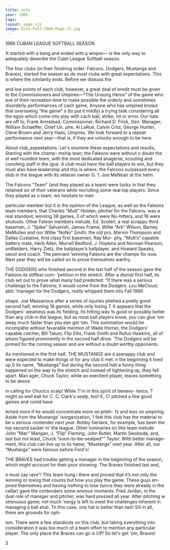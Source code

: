 ```yaml
---
title: echo
year: 1966
tags:
layout: page.njk
image: Echo-Fall-1966-Page-33.jpg
---
```

1966 CUBAN LEAGUE SOFTBALL SEASON

1t started with a bang and ended with a winpor—
is the only way to adequately deseribe the Cubn
League Softball season.

The four clubs (in their finishing order: Falcons.
Dodgers, Mustangs and Braves), started the season
as do most clubs with great expectations. This
is where the similarity ends. Before we diseuss the

and low points of each club, however, a great
deal of eredit must be given to the Commissioners
and Umpires—*The Unsung Heros” of the game who
ave of their recreation time to make possible the
orderly and sometimes disorderly performances of
cach game, Anyone who has umpired knows that
overseeing “the game" s (to put it mildly) a trying
task considering all the egos which come into play
with cach ball, strike, hit or error. Our hats are off
to, Frank Armstead, Commissioner; Richard D.
Frick, Gen. Manager; William Schaeffer, Chief Un.
pire; Al LaRue, Calvin Crist, George Hunter, Cleve
Brown and Jerry Haas, Umpires. We look forward
to a repeat performance next year—that is, if they
are unlucky enough to be here.

About club_expeetations. Let's exumine these
expectations and results, Starting with the champ-
mship tean; the Faleons were without o doubt the
st well rounded team, with the most dedicated
anagerial, scouting and conching staff in the
igue. A club must have the ball players to win,
but they must also have leadership and this is where.
the Falcons surpassed every elub in the league with
its veteran owner G. 1. Joe MeNeair at the helm.

The Falcons “Team” (and they played as a team)
were Iucky in that they retained six of their veterans
while recruiting some real top players. Since they
played as o team, wo hesitate to men

particular member but it is the opinion of the
League, as well as the Faleons team members, that
Charles “Mutt” Holden; pitcher for the Falcons, was
a real standout; winning 38 games, 3 of which were
No-hitters, and 18 were shutouts. Other Faleon
members inelude, Ed. Scoleri, a real scrappy third
baseman, J. “Spike” Salvanish, James Frame, Willie
“Ark” Wilson, Barney MeMullen and our Willie
“NoNo” Smith, the old pro. Marvin Thompson and
Dallas Custalow, first class first basemen, Ray Mur-
phy, “Mutt’s” capable battery mate, Herb Allen,
Murrell Bedford, J. Hopkins and Norman Pearson,
ontfielders, Harry Zietz, the ballplayer’s ballplayer,
and Howard Speaks, seout and coach. The pennant
‘winning Faleons are the champs for now. Next year
they will be called on to prove themselves warthy.

THE DODGERS who finished second in the last
half of the season gave the Faleons its stiffest com-
‘petition in the stretch. After a dismal first half, its
club set out to prove what many had predicted:
“If there was a serious challenge to the Falcons,
it would come from the Dodgers. Lou MeCloud, ablc
‘manager for the Dodgers, really whipped them into
Fall 1966

shape. Joe Massanova after a series of injuries
pitehed a pretty good second half, winning 16 games,
while only losing 7. It appears that the Dodgers'
wealness was its fielding. Its hitting was 1s good or
possibly better than any club in the league, but as
most ball players know, you can give ‘om away much
faster than you ean get ‘om. This summation would
be incompléte without favarable mention of Wade
Horner, the Dodgers’ capable catcher, Bill Tatum,
Flip Ellis, Frank Smith and Rufus Hawkins, all of
whom figured prominently in the second half drive.
‘The Dodgers will be primed for the coming seasor
and are without a doubt worthy opponents.

As mentioned in the first half, THE MUSTANGS
are a aserappy club and were expected to make things
ot for any club it met. n the beginning it lived up
0 its name, “Mustangs” but during the second halt
a funny thing happened on the way to the stretch
and instead of tightening up, they fell apart. Man
ager, Chuck Taylor, while an execllent player, leaves
something to be desire

in calling for
Chuclcs scalp! While T'm in this spirit of benevo-
lence, T might as well eall for C. C. Clark's sealp, too!
€. C! pitched a few good games and conld have

itched more if he would concentrate more on piteh-
1z and less on umpiring. Aside from the Mustangs’
isorganization, 1 feel this club has the material to
be u serious contender next year. Bobby Gerlack, for
example, has been the top second sacker in’ the
league. Other luminaries on this team inelude John
“Mac” Mangan, J. “Flip” Fleming, John Butler,
Martin Swoboda, and, last but not least, Chuck
“soon-to-be-sealped”” Taylor. With better manage-
ment, this club can live up to its name, “Mustangs”
next year. After all, our “Mustangs” were famous
before Ford's!

THE BRAVES had trouble getting a manager in
the beginning of the season, which might account for
their poor showing. The Braves finished last and,

e must say
rave”! This team hung i there and
proved that it’s not only the winning or losing that
counts but how you play the game. These guys en-
joved themselves and having nothing to lose (since
they were already in the cellar) gave the contenders
some anxious moments. Fred Jordan, in the dual
role of manager and pitcher, was hard pressed all
year. After pitching w strenuous game; not much
‘nergy is left to meet the challenges inherent in
managing a ball elub. Tn this case, one hat is better
than two! Sill in all, there are grounds for opti-

ism. There were a few standouts on this club, but
taking everything into consideration it was too much
of a team effort to mention any particular player.
The only place the Braves can go is UP! So let's
get ‘om, Braves!

3

